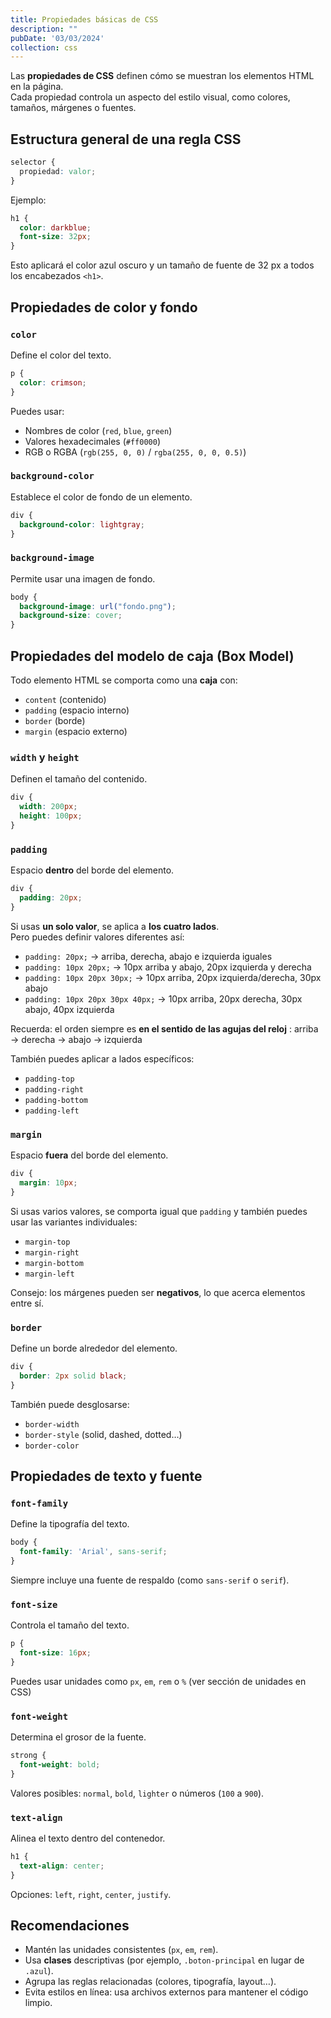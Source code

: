 ```yaml
---
title: Propiedades básicas de CSS
description: ""
pubDate: '03/03/2024'
collection: css
---
```


Las **propiedades de CSS** definen cómo se muestran los elementos HTML en la página.  
Cada propiedad controla un aspecto del estilo visual, como colores, tamaños, márgenes o fuentes.

## Estructura general de una regla CSS

```css
selector {
  propiedad: valor;
}
```

Ejemplo:

```css
h1 {
  color: darkblue;
  font-size: 32px;
}
```

Esto aplicará el color azul oscuro y un tamaño de fuente de 32 px a todos los encabezados `<h1>`.


## Propiedades de color y fondo

### `color`
Define el color del texto.

```css
p {
  color: crimson;
}
```

Puedes usar:
- Nombres de color (`red`, `blue`, `green`)
- Valores hexadecimales (`#ff0000`)
- RGB o RGBA (`rgb(255, 0, 0)` / `rgba(255, 0, 0, 0.5)`)


### `background-color`
Establece el color de fondo de un elemento.

```css
div {
  background-color: lightgray;
}
```


### `background-image`
Permite usar una imagen de fondo.

```css
body {
  background-image: url("fondo.png");
  background-size: cover;
}
```


## Propiedades del modelo de caja (Box Model)

Todo elemento HTML se comporta como una **caja** con:
- `content` (contenido)
- `padding` (espacio interno)
- `border` (borde)
- `margin` (espacio externo)

### `width` y `height`
Definen el tamaño del contenido.

```css
div {
  width: 200px;
  height: 100px;
}
```


### `padding`
Espacio **dentro** del borde del elemento.

```css
div {
  padding: 20px;
}
```

Si usas **un solo valor**, se aplica a **los cuatro lados**.  
Pero puedes definir valores diferentes así:

- `padding: 20px;` → arriba, derecha, abajo e izquierda iguales  
- `padding: 10px 20px;` → 10px arriba y abajo, 20px izquierda y derecha  
- `padding: 10px 20px 30px;` → 10px arriba, 20px izquierda/derecha, 30px abajo  
- `padding: 10px 20px 30px 40px;` → 10px arriba, 20px derecha, 30px abajo, 40px izquierda  

Recuerda: el orden siempre es **en el sentido de las agujas del reloj** : arriba → derecha → abajo → izquierda

También puedes aplicar a lados específicos:
- `padding-top`
- `padding-right`
- `padding-bottom`
- `padding-left`


### `margin`
Espacio **fuera** del borde del elemento.

```css
div {
  margin: 10px;
}
```

Si usas varios valores, se comporta igual que `padding` y también puedes usar las variantes individuales:

- `margin-top`
- `margin-right`
- `margin-bottom`
- `margin-left`

Consejo: los márgenes pueden ser **negativos**, lo que acerca elementos entre sí.

### `border`
Define un borde alrededor del elemento.

```css
div {
  border: 2px solid black;
}
```

También puede desglosarse:
- `border-width`
- `border-style` (solid, dashed, dotted…)
- `border-color`


## Propiedades de texto y fuente

### `font-family`
Define la tipografía del texto.

```css
body {
  font-family: 'Arial', sans-serif;
}
```

Siempre incluye una fuente de respaldo (como `sans-serif` o `serif`).


### `font-size`
Controla el tamaño del texto.

```css
p {
  font-size: 16px;
}
```

Puedes usar unidades como `px`, `em`, `rem` o `%` (ver sección de unidades en CSS)


### `font-weight`
Determina el grosor de la fuente.

```css
strong {
  font-weight: bold;
}
```

Valores posibles: `normal`, `bold`, `lighter` o números (`100` a `900`).


### `text-align`
Alinea el texto dentro del contenedor.

```css
h1 {
  text-align: center;
}
```

Opciones: `left`, `right`, `center`, `justify`.


## Recomendaciones

- Mantén las unidades consistentes (`px`, `em`, `rem`).  
- Usa **clases** descriptivas (por ejemplo, `.boton-principal` en lugar de `.azul`).  
- Agrupa las reglas relacionadas (colores, tipografía, layout…).  
- Evita estilos en línea: usa archivos externos para mantener el código limpio.

